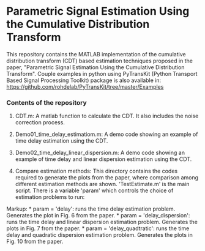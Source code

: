 # Parametric Signal Estimation Using the Cumulative Distribution Transform
This repository contains the MATLAB implementation of the cumulative distribution transform (CDT) based estimation techniques proposed in the paper, "Parametric Signal Estimation Using the Cumulative Distribution Transform".
Couple examples in python using PyTransKit (Python Transport Based Signal Processing Toolkit) package is also available in: https://github.com/rohdelab/PyTransKit/tree/master/Examples

### Contents of the repository

1. CDT.m: A matlab function to calculate the CDT. It also includes the noise correction process.

2. Demo01_time_delay_estimatiom.m: A demo code showing an example of time delay estimation using the CDT.

3. Demo02_time_delay_linear_dispersion.m: A demo code showing an example of time delay and linear dispersion estimation using the CDT.

4. Compare estimation methods: This directory contains the codes required to generate the plots from the paper, where comparison among different estimation methods are shown. 'TestEstimate.m' is the main script. There is a variable 'param' which controls the choice of estimation problems to run:

Markup: * param = 'delay': runs the time delay estimation problem. Generates the plot in Fig. 6 from the paper.
        * param = 'delay_dispersion': runs the time delay and linear dispersion estimation problem. Generates the plots in Fig. 7 from the paper.
        * param = 'delay_quadtratic': runs the time delay and quadratic dispersion estimation problem. Generates the plots in Fig. 10 from the paper.

